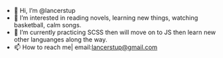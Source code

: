 - 👋 Hi, I’m @lancerstup
- 👀 I’m interested in reading novels, learning new things, watching basketball, calm songs.
- 🌱 I’m currently practicing SCSS then will move on to JS then learn new other languanges along the way.
- 📫 How to reach me| email:lancerstup@gmail.com

<!---
lancerstup/lancerstup is a ✨ special ✨ repository because its `README.md` (this file) appears on your GitHub profile.
You can click the Preview link to take a look at your changes.
--->
